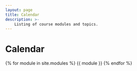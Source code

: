 ```yaml
---
layout: page
title: Calendar
description: >-
    Listing of course modules and topics.
---
```


# Calendar

{% for module in site.modules %}
{{ module }}
{% endfor %}
